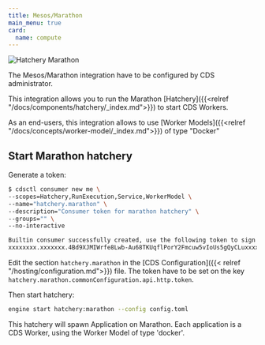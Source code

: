 ```yaml
---
title: Mesos/Marathon
main_menu: true
card: 
  name: compute
---
```



![Hatchery Marathon](/images/hatchery.marathon.png)

The Mesos/Marathon integration have to be configured by CDS administrator.

This integration allows you to run the Marathon [Hatchery]({{<relref "/docs/components/hatchery/_index.md">}}) to start CDS Workers.

As an end-users, this integration allows to use [Worker Models]({{<relref "/docs/concepts/worker-model/_index.md">}}) of type "Docker"
 
## Start Marathon hatchery

Generate a token:

```bash
$ cdsctl consumer new me \
--scopes=Hatchery,RunExecution,Service,WorkerModel \
--name="hatchery.marathon" \
--description="Consumer token for marathon hatchery" \
--groups="" \
--no-interactive

Builtin consumer successfully created, use the following token to sign in:
xxxxxxxx.xxxxxxx.4Bd9XJMIWrfe8Lwb-Au68TKUqflPorY2Fmcuw5vIoUs5gQyCLuxxxxxxxxxxxxxx
```

Edit the section `hatchery.marathon` in the [CDS Configuration]({{< relref "/hosting/configuration.md">}}) file.
The token have to be set on the key `hatchery.marathon.commonConfiguration.api.http.token`.

Then start hatchery:

```bash
engine start hatchery:marathon --config config.toml
```

This hatchery will spawn Application on Marathon. Each application is a CDS Worker, using the Worker Model of type 'docker'.
